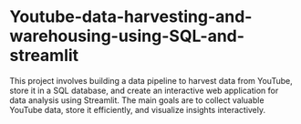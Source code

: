 # Youtube-data-harvesting-and-warehousing-using-SQL-and-streamlit
This project involves building a data pipeline to harvest data from YouTube, store it in a SQL database, and create an interactive web application for data analysis using Streamlit. The main goals are to collect valuable YouTube data, store it efficiently, and visualize insights interactively.
